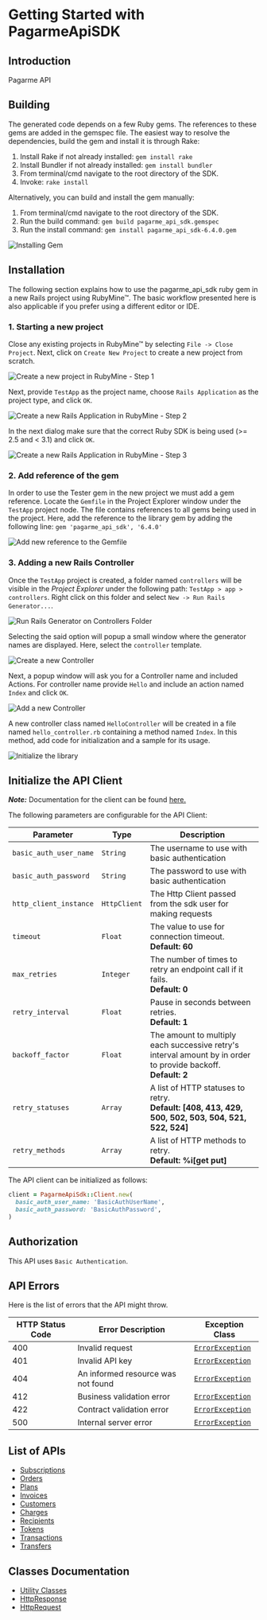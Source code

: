 
# Getting Started with PagarmeApiSDK

## Introduction

Pagarme API

## Building

The generated code depends on a few Ruby gems. The references to these gems are added in the gemspec file. The easiest way to resolve the dependencies, build the gem and install it is through Rake:

1. Install Rake if not already installed: `gem install rake`
2. Install Bundler if not already installed: `gem install bundler`
3. From terminal/cmd navigate to the root directory of the SDK.
4. Invoke: `rake install`

Alternatively, you can build and install the gem manually:

1. From terminal/cmd navigate to the root directory of the SDK.
2. Run the build command: `gem build pagarme_api_sdk.gemspec`
3. Run the install command: `gem install pagarme_api_sdk-6.4.0.gem`

![Installing Gem](https://apidocs.io/illustration/ruby?workspaceFolder=PagarmeApiSdk&gemVer=6.4.0&gemName=pagarme_api_sdk&step=buildSDK)

## Installation

The following section explains how to use the pagarme_api_sdk ruby gem in a new Rails project using RubyMine&trade;. The basic workflow presented here is also applicable if you prefer using a different editor or IDE.

### 1. Starting a new project

Close any existing projects in RubyMine&trade; by selecting `File -> Close Project`. Next, click on `Create New Project` to create a new project from scratch.

![Create a new project in RubyMine - Step 1](https://apidocs.io/illustration/ruby?workspaceFolder=PagarmeApiSdk&step=createNewProject0)

Next, provide `TestApp` as the project name, choose `Rails Application` as the project type, and click `OK`.

![Create a new Rails Application in RubyMine - Step 2](https://apidocs.io/illustration/ruby?workspaceFolder=PagarmeApiSdk&step=createNewProject1)

In the next dialog make sure that the correct Ruby SDK is being used (>= 2.5 and < 3.1) and click `OK`.

![Create a new Rails Application in RubyMine - Step 3](https://apidocs.io/illustration/ruby?workspaceFolder=PagarmeApiSdk&step=createNewProject2)

### 2. Add reference of the gem

In order to use the Tester gem in the new project we must add a gem reference. Locate the `Gemfile` in the Project Explorer window under the `TestApp` project node. The file contains references to all gems being used in the project. Here, add the reference to the library gem by adding the following line: `gem 'pagarme_api_sdk', '6.4.0'`

![Add new reference to the Gemfile](https://apidocs.io/illustration/ruby?workspaceFolder=PagarmeApiSdk&gemVer=6.4.0&gemName=pagarme_api_sdk&step=addReference)

### 3. Adding a new Rails Controller

Once the `TestApp` project is created, a folder named `controllers` will be visible in the *Project Explorer* under the following path: `TestApp > app > controllers`. Right click on this folder and select `New -> Run Rails Generator...`.

![Run Rails Generator on Controllers Folder](https://apidocs.io/illustration/ruby?workspaceFolder=PagarmeApiSdk&gemVer=6.4.0&gemName=pagarme_api_sdk&step=addCode0)

Selecting the said option will popup a small window where the generator names are displayed. Here, select the `controller` template.

![Create a new Controller](https://apidocs.io/illustration/ruby?workspaceFolder=PagarmeApiSdk&step=addCode1)

Next, a popup window will ask you for a Controller name and included Actions. For controller name provide `Hello` and include an action named `Index` and click `OK`.

![Add a new Controller](https://apidocs.io/illustration/ruby?workspaceFolder=PagarmeApiSdk&gemVer=6.4.0&gemName=pagarme_api_sdk&step=addCode2)

A new controller class named `HelloController` will be created in a file named `hello_controller.rb` containing a method named `Index`. In this method, add code for initialization and a sample for its usage.

![Initialize the library](https://apidocs.io/illustration/ruby?workspaceFolder=PagarmeApiSdk&gemName=pagarme_api_sdk&step=addCode3)

## Initialize the API Client

**_Note:_** Documentation for the client can be found [here.](/doc/client.md)

The following parameters are configurable for the API Client:

| Parameter | Type | Description |
|  --- | --- | --- |
| `basic_auth_user_name` | `String` | The username to use with basic authentication |
| `basic_auth_password` | `String` | The password to use with basic authentication |
| `http_client_instance` | `HttpClient` | The Http Client passed from the sdk user for making requests |
| `timeout` | `Float` | The value to use for connection timeout. <br> **Default: 60** |
| `max_retries` | `Integer` | The number of times to retry an endpoint call if it fails. <br> **Default: 0** |
| `retry_interval` | `Float` | Pause in seconds between retries. <br> **Default: 1** |
| `backoff_factor` | `Float` | The amount to multiply each successive retry's interval amount by in order to provide backoff. <br> **Default: 2** |
| `retry_statuses` | `Array` | A list of HTTP statuses to retry. <br> **Default: [408, 413, 429, 500, 502, 503, 504, 521, 522, 524]** |
| `retry_methods` | `Array` | A list of HTTP methods to retry. <br> **Default: %i[get put]** |

The API client can be initialized as follows:

```ruby
client = PagarmeApiSdk::Client.new(
  basic_auth_user_name: 'BasicAuthUserName',
  basic_auth_password: 'BasicAuthPassword',
)
```

## Authorization

This API uses `Basic Authentication`.

## API Errors

Here is the list of errors that the API might throw.

| HTTP Status Code | Error Description | Exception Class |
|  --- | --- | --- |
| 400 | Invalid request | [`ErrorException`](/doc/models/error-exception.md) |
| 401 | Invalid API key | [`ErrorException`](/doc/models/error-exception.md) |
| 404 | An informed resource was not found | [`ErrorException`](/doc/models/error-exception.md) |
| 412 | Business validation error | [`ErrorException`](/doc/models/error-exception.md) |
| 422 | Contract validation error | [`ErrorException`](/doc/models/error-exception.md) |
| 500 | Internal server error | [`ErrorException`](/doc/models/error-exception.md) |

## List of APIs

* [Subscriptions](/doc/controllers/subscriptions.md)
* [Orders](/doc/controllers/orders.md)
* [Plans](/doc/controllers/plans.md)
* [Invoices](/doc/controllers/invoices.md)
* [Customers](/doc/controllers/customers.md)
* [Charges](/doc/controllers/charges.md)
* [Recipients](/doc/controllers/recipients.md)
* [Tokens](/doc/controllers/tokens.md)
* [Transactions](/doc/controllers/transactions.md)
* [Transfers](/doc/controllers/transfers.md)

## Classes Documentation

* [Utility Classes](/doc/utility-classes.md)
* [HttpResponse](/doc/http-response.md)
* [HttpRequest](/doc/http-request.md)

